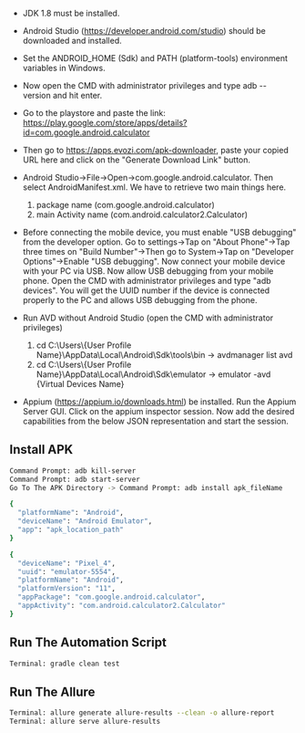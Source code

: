 -  JDK 1.8 must be installed.
-  Android Studio (https://developer.android.com/studio) should be downloaded and installed.
-  Set the ANDROID_HOME (Sdk) and PATH (platform-tools) environment variables in Windows.
-  Now open the CMD with administrator privileges and type adb --version and hit enter.
-  Go to the playstore and paste the link: https://play.google.com/store/apps/details?id=com.google.android.calculator
-  Then go to https://apps.evozi.com/apk-downloader, paste your copied URL here and click on the "Generate Download Link" button.
-  Android Studio->File->Open->com.google.android.calculator. Then select AndroidManifest.xml. We have to retrieve two main things here. 
   1. package name (com.google.android.calculator) 
   2. main Activity name (com.android.calculator2.Calculator) 

-  Before connecting the mobile device, you must enable "USB debugging" from the developer option. Go to settings->Tap on "About Phone"->Tap three times on "Build Number"->Then go to System->Tap on "Developer Options"->Enable "USB debugging". Now connect your mobile device with your PC via USB. Now allow USB debugging from your mobile phone. Open the CMD with administrator privileges and type "adb devices". You will get the UUID number if the device is connected properly to the PC and allows USB 
debugging from the phone.
-  Run AVD without Android Studio (open the CMD with administrator privileges)
   1. cd C:\Users\\{User Profile Name}\AppData\Local\Android\Sdk\tools\bin  -> avdmanager list avd
   2. cd C:\Users\\{User Profile Name}\AppData\Local\Android\Sdk\emulator   -> emulator -avd {Virtual Devices Name}

-  Appium (https://appium.io/downloads.html) be installed. Run the Appium Server GUI. Click on the appium inspector session. Now add the desired capabilities from the below JSON representation and start the session.

## Install APK
```sh  
Command Prompt: adb kill-server
Command Prompt: adb start-server
Go To The APK Directory -> Command Prompt: adb install apk_fileName
```

```sh  
{
  "platformName": "Android",
  "deviceName": "Android Emulator",
  "app": "apk_location_path"
}
```

```sh  
{
  "deviceName": "Pixel_4",
  "uuid": "emulator-5554",
  "platformName": "Android",
  "platformVersion": "11",
  "appPackage": "com.google.android.calculator",
  "appActivity": "com.android.calculator2.Calculator"
}
```

## Run The Automation Script
```sh
Terminal: gradle clean test
```

## Run The Allure
```sh
Terminal: allure generate allure-results --clean -o allure-report
Terminal: allure serve allure-results
```
